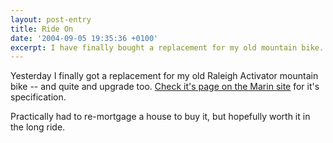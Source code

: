 ```yaml
---
layout: post-entry
title: Ride On
date: '2004-09-05 19:35:36 +0100'
excerpt: I have finally bought a replacement for my old mountain bike.
---
```

Yesterday I finally got a replacement for my old Raleigh Activator mountain bike -- and quite and upgrade too. [Check it's page on the Marin site][1] for it's specification.

Practically had to re-mortgage a house to buy it, but hopefully worth it in the long ride.

[1]: http://web.archive.org/web/20040804142648/http://www.marin.co.uk/marin-2004/bikedetail.php?ModNo=2469